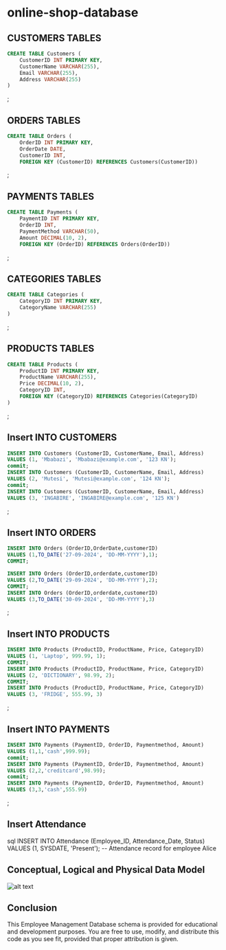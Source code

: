 # online-shop-database
## CUSTOMERS TABLES
```sql
CREATE TABLE Customers (
    CustomerID INT PRIMARY KEY,
    CustomerName VARCHAR(255),
    Email VARCHAR(255),
    Address VARCHAR(255)
)

```
;
## ORDERS TABLES
```sql
CREATE TABLE Orders (
    OrderID INT PRIMARY KEY,
    OrderDate DATE,
    CustomerID INT,
    FOREIGN KEY (CustomerID) REFERENCES Customers(CustomerID))

```
;

## PAYMENTS TABLES
```sql
CREATE TABLE Payments (
    PaymentID INT PRIMARY KEY,
    OrderID INT,
    PaymentMethod VARCHAR(50),
    Amount DECIMAL(10, 2),
    FOREIGN KEY (OrderID) REFERENCES Orders(OrderID))

```
;
## CATEGORIES TABLES
```sql
CREATE TABLE Categories (
    CategoryID INT PRIMARY KEY,
    CategoryName VARCHAR(255)
)

```
;
## PRODUCTS TABLES
```sql
CREATE TABLE Products (
    ProductID INT PRIMARY KEY,
    ProductName VARCHAR(255),
    Price DECIMAL(10, 2),
    CategoryID INT,
    FOREIGN KEY (CategoryID) REFERENCES Categories(CategoryID)
)

```
;


## Insert INTO CUSTOMERS
```sql
INSERT INTO Customers (CustomerID, CustomerName, Email, Address)
VALUES (1, 'Mbabazi', 'Mbabazi@example.com', '123 KN');
commit;
INSERT INTO Customers (CustomerID, CustomerName, Email, Address)
VALUES (2, 'Mutesi', 'Mutesi@example.com', '124 KN');
commit;
INSERT INTO Customers (CustomerID, CustomerName, Email, Address)
VALUES (3, 'INGABIRE', 'INGABIRE@example.com', '125 KN')
```
;


## Insert INTO ORDERS

```sql 
INSERT INTO Orders (OrderID,OrderDate,customerID)
VALUES (1,TO_DATE('27-09-2024', 'DD-MM-YYYY'),1);
COMMIT;

INSERT INTO Orders (OrderID,orderdate,customerID)
VALUES (2,TO_DATE('29-09-2024', 'DD-MM-YYYY'),2);
COMMIT;
INSERT INTO Orders (OrderID,orderdate,customerID)
VALUES (3,TO_DATE('30-09-2024', 'DD-MM-YYYY'),3)
```
;


## Insert INTO PRODUCTS

```sql
INSERT INTO Products (ProductID, ProductName, Price, CategoryID)
VALUES (1, 'Laptop', 999.99, 1);
COMMIT;
INSERT INTO Products (ProductID, ProductName, Price, CategoryID)
VALUES (2, 'DICTIONARY', 98.99, 2);
COMMIT;
INSERT INTO Products (ProductID, ProductName, Price, CategoryID)
VALUES (3, 'FRIDGE', 555.99, 3)
```
;





## Insert INTO PAYMENTS

```sql
INSERT INTO Payments (PaymentID, OrderID, Paymentmethod, Amount)
VALUES (1,1,'cash',999.99);
commit;
INSERT INTO Payments (PaymentID, OrderID, Paymentmethod, Amount)
VALUES (2,2,'creditcard',98.99);
commit;
INSERT INTO Payments (PaymentID, OrderID, Paymentmethod, Amount)
VALUES (3,3,'cash',555.99)
```
;

## Insert Attendance

sql
INSERT INTO Attendance (Employee_ID, Attendance_Date, Status) VALUES (1, SYSDATE, 'Present');  -- Attendance record for employee Alice


## Conceptual, Logical and Physical Data Model

![alt text](image.png)

## Conclusion

This Employee Management Database schema is provided for educational and development purposes. You are free to use, modify, and distribute this code as you see fit, provided that proper attribution is given.
